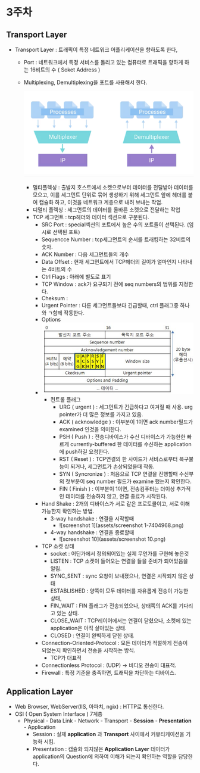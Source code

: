





# 3주차

## Transport Layer

- Transport Layer : 트래픽이 특정 네트워크 어플리케이션을 향하도록 한다,

  - Port : 네트워크에서 특정 서비스를 돌리고 있는 컴퓨터로 트래픽을 향하게 하는 16비트의 수 ( Soket Address )

  - Multiplexing, Demultiplexing을 포트를 사용해서 한다.

    ![](../resource/screenshot8.png)

    - 멀티플렉싱 : 출발지 호스트에서 소켓으로부터 데이터를 전달받아 데이터를 모으고, 이를 세그먼트 단위로 묶어 생성하기 위해 세그먼트 앞에 헤더를 붙여 캡슐화 하고, 이것을 네트워크 계층으로 내려 보내는 작업.
    - 디멀티 플렉싱 : 세그먼트의 데이터를 올바른 소켓으로 전달하는 작업
    - TCP 세그먼트 : tcp헤더와 데이터 섹션으로 구분된다.
      - SRC Port : special섹션의 포트에서 높은 수의 포트들이 선택된다.  (임시로 선택된 포트)
      - Sequencce Number : tcp세그먼트의 순서를 트래킹하는 32비트의 숫자.
      - ACK Number : 다음 세그먼트들의 개수
      - Data Offset : 현재 세그먼트에서 TCP헤더의 길이가 얼마인지 나타내는 4비트의 수
      - Ctrl Flags : 아래에 별도로 표기
      - TCP Window : ack가 요구되기 전에 seq numbers의 범위를 지정한다.
      - Cheksum : 
      - Urgent Pointer : 다른 세그먼트들보다 긴급할때, ctrl 플래그중 하나와 ㄱ함께 작동한다.
      - Options
      - ![2437_1](assets/2437_1.jpg)
        - 컨트롤 플래그
          - URG ( urgent )  : 세그먼트가 긴급하다고 여겨질 때 사용. urg pointer가 더 많은 정보를 가지고 있음.
          - ACK ( acknowledge ) : 이부분이 1이면  ack number필드가 examined 인것을 의미한다.
          - PSH ( Push ) : 전송디바이스가 수신 디바이스가 가능한한 빠르게 currently-buffered 한 데이터를 수신하는 application에  push하길 요청한다.
          - RST ( Reset ) : TCP연결의 한 사이드가 서비스로부터 복구불능이 되거나, 세그먼트가 손상되었을때 작동.
          - SYN ( Syncronize ) : 처음으로 TCP 연결을 진행할때 수신부의 첫부분이 seq number 필드가 examine 했는지 확인한다.
          - FIN ( Finish ) : 이부분이 1이면, 전송컴퓨터는 더이상 추가적인 데이터를 전송하지 않고, 연결 종료가 시작된다.
      - Hand Shake : 2개의 디바이스가 서로 같은 프로토콜이고, 서로 이해 가능한지 확인하는 방법.
        - 3-way handshake : 연결을 시작할때
          - ![screenshot 1](assets/screenshot 1-7404968.png)
        - 4-way handshake : 연결을 종료할때
          - ![screenshot 10](assets/screenshot 10.png)
      - TCP 소켓 상태
        - socket : 어딘가에서 정의되어있는 실제 무언가를 구현해 놓은것
        - LISTEN : TCP 소켓이 들어오는 연결을 들을 준비가 되어있음을 알림.
        - SYNC_SENT : sync 요청이 보내졌으나, 연결은 시작되지 않은 상태
        - ESTABLISHED : 양쪽이 모두 데이터를 자유롭게 전송이 가능한 상태,
        - FIN_WAIT : FIN 플래그가 전송되었으나, 상태쪽의 ACK를 기다리고 있는 상태.
        - CLOSE_WAIT : TCP레이어에서는 연결이 닫혔으나, 소켓에 있는 application은 아직 살아있는 상태.
        - CLOSED : 연결이 완벽하게 닫힌 상태.
      - Connection-Oriented-Protocol : 모든 데이터가 적절하게 전송이 되었는지 확인하면서 전송을 시작하는 방식. 
        - TCP가 대표적
      - Connectionless Protocol : (UDP) -> 비디오 전송이 대표적.
      - Firewall : 특정 기준을 충족하면, 트래픽을 차단하는 디바이스.



## 	Application Layer 

* Web Browser, WebServer(IIS, 아파치, ngix) : HTTP로 통신한다.
* OSI ( Open System Interface ) 7계층 
  * Physical - Data Link - Network - Transport - **Session** - **Presentation** - Application
    * Session : 실제 **application** 과 **Transport** 사이에서 커뮤티케이션을 기능화 시킴.
    * Presentation : 캡슐화 되지않은 **Application Layer** 데이터가 application의 Question에 의하여 이해가 되는지 확인하는 역할을 담당한다.
